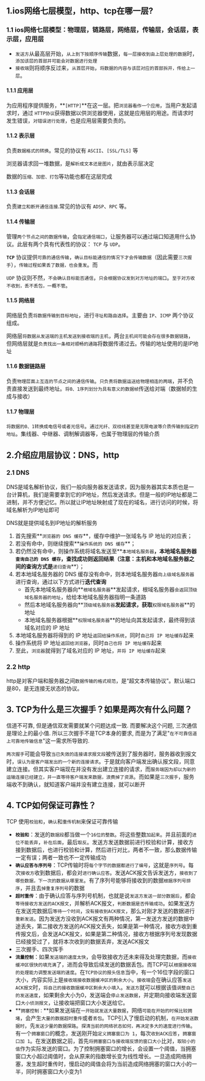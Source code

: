 ## 1.ios网络七层模型，http、tcp在哪一层?

### 1.1 ios网络七层模型：物理层，链路层，网络层，传输层，会话层，表示层，应用层

- `发送方`从最高层开始，`从上到下按顺序传输`数据，`每一层接收到由上层处理的数据`时，`添加该层的首部并可能会对数据进行处理`
- `接收端`则将顺序反过来，`从首层开始`，`将数据的内容与该层对应的首部拆开，传给上一层`。

#### 1.1.1 应用层

为应用程序提供服务，**`[HTTP]`**在这一层。把`浏览器看作一个应用`，当用户发起请求时，通过 `HTTP协议`获得数据以供浏览器使用，这就是应用层的用途。而请求时发生错误，`对错误进行处理`，也是应用层需要负责的。

#### 1.1.2 表示层

负责`数据格式的转换`。常见的协议有 `ASCII`、`[SSL/TLS]` 等

浏览器请求回一堆数据，是`解析成文本还是图片`，就由表示层决定

数据的`压缩、加密、打包`等功能也都在这层完成



#### 1.1.3 会话层

负责`建立和断开通信连接`.常见的协议有 `ADSP`、`RPC` 等。



#### 1.1.4 传输层

管理`两个节点之间的数据传输`，会`指定通信端口`，让服务器可以通过端口知道用什么协议。此层有两个具有代表性的协议： `TCP` 与 `UDP`。

**`TCP`** 协议提供`可靠的通信传输`，`确认目标能通信的情况下才会传输数据`（因此需要`三次握手`），`传输过程如果丢了数据，也会重发`。而

 `UDP` 协议则不然，`不会确认目标能否通信`，`只会根据协议发到对方地址的端口`。`至于对方收不收到，丢不丢包，一概不管`。



#### 1.1.5 网络层

网络层负责`将数据传输到目标地址`，进行`寻址和路由选择`。主要由 `IP`、`ICMP` 两个协议组成。

网络层`将数据从发送端的主机发送到接收端的主机`，两台`主机间可能会存在很多数据链路`，但网络层就是`负责找出一条相对顺畅的通路`将数据传递过去。传输的地址使用的是IP地址



#### 1.1.6 数据链路层

负责`物理层面上互连的节点之间的通信传输`。`只负责将数据运送给物理相连的两端`，并不负责直接发送到最终地址。`将0、1序列划分为具有意义的数据帧`传送给对端（数据帧的生成与接收）



#### 1.1.7 物理层

`将数据的0、1转换成电信号或者光信号`。`通过光纤、双绞线甚至是无限电波等介质传输到指定的地址`。集线器、中继器、调制解调器等，也属于物理层的传输介质



## 2.介绍应用层协议：DNS，http

### 2.1 DNS

DNS是域名解析协议，我们一般向服务器发送请求，因为服务器其实本质也是一台计算机，我们是需要拿到它的IP地址，然后发送请求。但是一般的IP地址都是二进制，并不方便记忆。所以就让IP地址映射成了现在的域名，进行访问的时候，将域名解析为IP地址即可

DNS就是提供域名到IP地址的解析服务

1. 首先搜索**`浏览器的 DNS 缓存`**，缓存中维护一张域名与 IP 地址的对应表；
2. 若没有命中，则继续搜索**`操作系统的 DNS 缓存`**；
3. 若仍然没有命中，则操作系统将域名发送至**`本地域名服务器`**，本地域名服务器`查询自己的 DNS 缓存`，查找成功则返回结果（注意：主机和本地域名服务器之间的查询方式是**`递归查询`**）；
4. 若本地域名服务器的 DNS 缓存没有命中，则本地域名服务器`向上级域名服务器`进行查询，通过以下方式进行**迭代查询**
   - 首先本地域名服务器向**`根域名服务器`**发起请求，根域名服务器`会返回顶级域名服务器的地址`，给给本地域名服务器指明一条道路
   - 然后本地域名服务器向**`顶级域名服务器`**发起请求，获取**`权限域名服务器`**的地址
   - 本地域名服务器根据**`权限域名服务器`**的地址向其发起请求，最终得到该域名对应的 IP 地址
5. 本地域名服务器将得到的 IP 地址`返回给操作系统`，同时`自己将 IP 地址缓存`起来
6. 操作系统将 IP 地址`返回给浏览器`，同时`自己也将 IP 地址缓存`起来
7. 至此，`浏览器`就得到了域名对应的 IP 地址，`并将 IP 地址缓存`起来



### 2.2 http

http是对客户端和服务器之间`数据传输的格式规范`，是“超文本传输协议”。默认端口是80，是无连接无状态的协议。



## 3. TCP为什么是三次握手？如果是两次有什么问题？

信道不可靠, 但是通信双发需要就某个问题达成一致. 而要解决这个问题, 三次通信是理论上的最小值. 所以三次握手不是TCP本身的要求, 而是为了满足"`在不可靠信道上可靠地传输信息`"这一需求所导致的.

`两次握手`可能会导致`当已失效的连接请求报文段`被传送到了服务器时，服务器收到报文时，`误认为是客户端发出的一个新的连接请求`。于是就向客户端发出确认报文段，同意建立连接。但其实客户端现在并没有发出建立连接的请求，而`服务端因为却以为新的运输连接已经建立，并一直等待客户端发来数据，浪费掉了资源`。而如果是`三次握手`，服务端收不到确认，就知道客户端并没有建立连接，就可以断开



## 4. TCP如何保证可靠性？

TCP 使用`校验和`，`确认`和`重传机制`来保证可靠传输

- **`校验和`**：发送的`数据段`都当做一个`16位的整数`。将这些整数`加起来`。并且前面的`进位不能丢弃`，`补在后面`，最后`取反`。发送方发送数据前进行校验和计算，接收方接到数据后，也进行校验和计算，然后进行对比，两者不一致，那么数据传输一定有误；两者一致也不一定传输成功
- **`确认应答与序列号`**：TCP传输时将`每个字节的数据都进行了编号`，这就是`序列号`。每次`接收方`收到数据后，都会对`进行确认应答`。发送ACK报文告诉发送方，`接收到了哪些数据，下一次的数据从哪里发`。有了序列号能够将接收到的数据`根据序列号排序`，并且去`掉重复序列号`的数据
- **`超时重传`**：由于确认应答与序列号机制，也就是说`发送方发送一部分数据后`，都会`等待接收方发送的ACK报文`，并解析ACK报文，`判断数据是否传输成功`。如果发送方在发送完数据后`等待一个时间`，`没有接收到ACK报文`，那么对刚才发送的数据进行`重新发送`。因为发送方没收到ACK报文有两种情况，第一发送方发送的数据中途丢失，第二接收方发送的ACK报文丢失，如果是第一种情况，接收方收到重传报文后，会发送ACK报文，如果是第二种情况，接收方根据序列号发现数据已经接受过了，就将本次收到的数据丢弃，发送ACK报文
- 三次握手、四次挥手
- **`流量控制`**：如果`发送端的速度太快`，会导致接收方还未来得及处理完数据，而`接收缓冲区很快的填充满`了，进而会导致后续发送的数据丢包。而TCP可以`根据接收端的处理能力调整发送端的速度`。在`TCP协议的报头信息`当中，有一个16位字段的窗口大小，内容实际上是`接收端接收数据缓冲区的剩余大小`。`接收端`会在确认应答`发送ACK报文`时，`将自己的接收数据缓冲区剩余大小填入`。`发送方`就可以根据该值`调整自己的发送速度`，如果剩余大小为0，发送端会`停止发送数据`，并定期向接收端发送窗口`大小侦测报文`，让接收端把窗口大小发送给它。
- **`拥塞控制：`**如果发送端在`一开始就发送大量数据`，网络`可能在开始的时候比较拥堵`，会产生`大量的数据超时重传`或者`丢包`。TCP引入了慢启动的机制，`在开始发送数据时`，先`发送少量的数据探路`。`探清当前的网络状态如何，再决定多大的速度进行传输`。有一个`拥塞窗口`的概念，发送刚开始`定义拥塞窗口为 1`，每次`收到ACK应答`，`拥塞窗口加 1`。在发送数据之前，首先`将拥塞窗口与接收端反馈的窗口大小`比对，`取较小的值`作为实际发送的窗口。为了控制拥塞窗口的增长，会设置一个阈值，当拥塞窗口大小超过阈值时，会从原来的指数增长变为线性增长。一旦造成网络拥塞，发生超时重传时，慢启动的阈值会将为当前造成网络拥塞的窗口大小的一半，同时拥塞窗口大小变为1